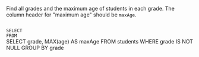 Find all grades and the maximum age of students in each grade.
The column header for "maximum age" should be `maxAge`.



<codeblock language="sql" dbName="students1.db" type="exercise" testMode="fixedInput">
<code>
SELECT
FROM
</code>

<solution>
SELECT grade, MAX(age) AS maxAge
FROM students
WHERE grade IS NOT NULL
GROUP BY grade
</solution>
</codeblock>